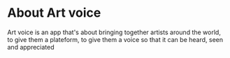 # About Art voice

Art voice is an app that's about bringing together artists around the world,
to give them a plateform, to give them a voice so that it can be heard, seen and appreciated


